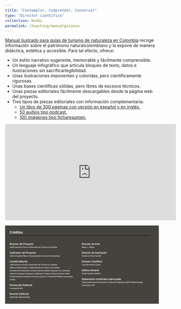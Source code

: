 ```yaml
---
title: "Contemplar, Comprender, Conservar"
type: "Director científico"
collection: books
permalink: /teaching/manualguianza
---
```


[Manual ilustrado para guías de turismo de naturaleza en Colombia](https://guianaturaleza.colombia.travel/) recoge información sobre el patrimonio naturalcolombiano y la expone de manera didáctica, estética y accesible. Para tal efecto, ofrece:

- Un estilo narrativo sugerente, memorable y fácilmente comprensible.
- Un lenguaje infográfico que articula bloques de texto, datos e ilustraciones sin sacrificarlegibilidad.
- Unas ilustraciones imponentes y coloridas, pero científicamente rigurosas.
- Unas bases científicas sólidas, pero libres de excesos técnicos.
- Unas piezas editoriales fácilmente descargables desde la página web del proyecto.
- Tres tipos de piezas editoriales con información complementaria:
  * [Un libro de 300 páginas con versión en español y en inglés.](https://guianaturaleza.colombia.travel/manual)
  * [50 audios tipo podcast.](https://guianaturaleza.colombia.travel/fichas)
  * [100 imágenes tipo ficharesumen.](https://guianaturaleza.colombia.travel/audios)

<iframe width="560" height="315" src="https://www.youtube.com/embed/fxZAaWBYPY8" title="YouTube video player" frameborder="0" allow="accelerometer; autoplay; clipboard-write; encrypted-media; gyroscope; picture-in-picture" allowfullscreen></iframe>


![](/images/2021_creditos_manualGuianza.png "Créditos")




